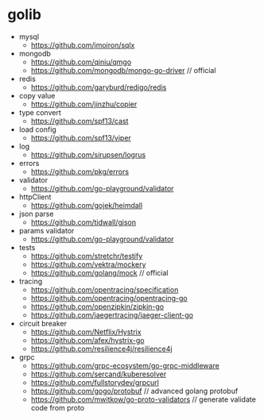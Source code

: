 # golib

- mysql
  - https://github.com/jmoiron/sqlx
- mongodb
  - https://github.com/qiniu/qmgo
  - https://github.com/mongodb/mongo-go-driver // official
- redis
  - https://github.com/garyburd/redigo/redis
- copy value
  - https://github.com/jinzhu/copier
- type convert
  - https://github.com/spf13/cast
- load config
  - https://github.com/spf13/viper
- log
  - https://github.com/sirupsen/logrus
- errors
  - https://github.com/pkg/errors
- validator
  - https://github.com/go-playground/validator
- httpClient
  - https://github.com/gojek/heimdall
- json parse
  - https://github.com/tidwall/gjson
- params validator
  - https://github.com/go-playground/validator
- tests
  - https://github.com/stretchr/testify
  - https://github.com/vektra/mockery
  - https://github.com/golang/mock // official
- tracing
  - https://github.com/opentracing/specification
  - https://github.com/opentracing/opentracing-go
  - https://github.com/openzipkin/zipkin-go
  - https://github.com/jaegertracing/jaeger-client-go
- circuit breaker
  - https://github.com/Netflix/Hystrix
  - https://github.com/afex/hystrix-go
  - https://github.com/resilience4j/resilience4j
- grpc
  - https://github.com/grpc-ecosystem/go-grpc-middleware
  - https://github.com/sercand/kuberesolver
  - https://github.com/fullstorydev/grpcurl
  - https://github.com/gogo/protobuf // advanced golang protobuf
  - https://github.com/mwitkow/go-proto-validators // generate validate code from proto

